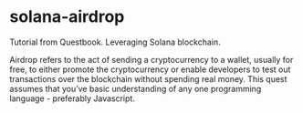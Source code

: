 # solana-airdrop
Tutorial from Questbook. Leveraging Solana blockchain.

Airdrop refers to the act of sending a cryptocurrency to a wallet, usually for free, to either promote the cryptocurrency or enable developers to test out transactions over the blockchain without spending real money. This quest assumes that you’ve basic understanding of any one programming language - preferably Javascript.
